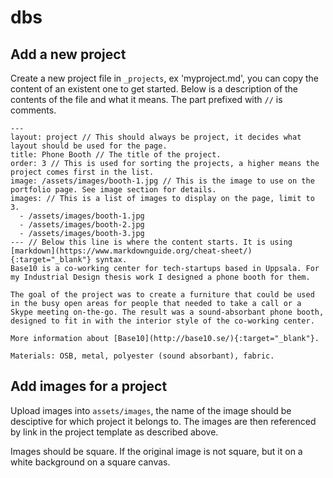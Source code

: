 # dbs

## Add a new project
Create a new project file in `_projects`, ex 'myproject.md', you can copy the content of an existent one to get started.
Below is a description of the contents of the file and what it means. The part prefixed with `//` is comments.

```
---
layout: project // This should always be project, it decides what layout should be used for the page.
title: Phone Booth // The title of the project.
order: 3 // This is used for sorting the projects, a higher means the project comes first in the list.
image: /assets/images/booth-1.jpg // This is the image to use on the portfolio page. See image section for details.
images: // This is a list of images to display on the page, limit to 3.
  - /assets/images/booth-1.jpg 
  - /assets/images/booth-2.jpg
  - /assets/images/booth-3.jpg  
--- // Below this line is where the content starts. It is using [markdown](https://www.markdownguide.org/cheat-sheet/){:target="_blank"} syntax.
Base10 is a co-working center for tech-startups based in Uppsala. For my Industrial Design thesis work I designed a phone booth for them.

The goal of the project was to create a furniture that could be used in the busy open areas for people that needed to take a call or a Skype meeting on-the-go. The result was a sound-absorbant phone booth, designed to fit in with the interior style of the co-working center.

More information about [Base10](http://base10.se/){:target="_blank"}.

Materials: OSB, metal, polyester (sound absorbant), fabric.

```

## Add images for a project

Upload images into `assets/images`, the name of the image should be desciptive for which project it belongs to. 
The images are then referenced by link in the project template as described above.

Images should be square. If the original image is not square, but it on a white background on a square canvas.  
